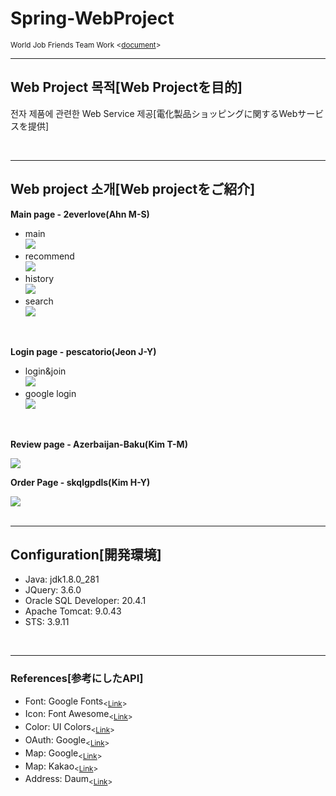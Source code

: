 # Spring-WebProject
<sub>World Job Friends Team Work <<a href="https://drive.google.com/file/d/1HF8VxupFD-ICQhthzbbTji9Bx5bPrbsJ/view?usp=sharing" target='_blank'>document</a>><sub>
<hr>
  <h2>Web Project 목적[Web Projectを目的]</h2>
  <p>전자 제품에 관련한 Web Service 제공[電化製品ショッピングに関するWebサービスを提供]</p>
  <br>
<hr>
  <h2>Web project 소개[Web projectをご紹介]</h2>
  <p><b>Main page - 2everlove(Ahn M-S)</b></p>
  <ul>
  <li>main<br><img src ="http://mika.ipdisk.co.kr:8000/list/HDD1/data/Host/List/practiceApps/mikaWorld/Elect%20project%20pic/main.gif">
  </li>
  <li>recommend<br><img src ="http://mika.ipdisk.co.kr:8000/list/HDD1/data/Host/List/practiceApps/mikaWorld/Elect%20project%20pic/recommend.gif">
  </li>
  <li>history<br><img src ="http://mika.ipdisk.co.kr:8000/list/HDD1/data/Host/List/practiceApps/mikaWorld/Elect%20project%20pic/history.gif">
  </li>
  <li>search<br><img src ="http://mika.ipdisk.co.kr:8000/list/HDD1/data/Host/List/practiceApps/mikaWorld/Elect%20project%20pic/search.gif">
  </li>
  </ul>
  <br>
  
  <p><b>Login page - pescatorio(Jeon J-Y)</b></p>
  <ul>
  <li>login&join<br><img src ="http://mika.ipdisk.co.kr:8000/list/HDD1/data/Host/List/practiceApps/mikaWorld/Elect%20project%20pic/login.gif">
  </li>
  <li>google login<br><img src ="http://mika.ipdisk.co.kr:8000/list/HDD1/data/Host/List/practiceApps/mikaWorld/Elect%20project%20pic/oauth.gif">
  </li>
  </ul>
  <br>
  
  <p><b>Review page - Azerbaijan-Baku(Kim T-M)</b></p>
  <img src ="http://mika.ipdisk.co.kr:8000/list/HDD1/data/Host/List/practiceApps/mikaWorld/Elect%20project%20pic/review.gif">
  <br>
  
  <p><b>Order Page - skqlgpdls(Kim H-Y)</b></p>
  <img src ="http://mika.ipdisk.co.kr:8000/list/HDD1/data/Host/List/practiceApps/mikaWorld/Elect%20project%20pic/order.gif">
  <br>
  
  
  <br>
<hr>
  <h2>Configuration[開発環境]</h2>
  <ul>
    <li>Java: jdk1.8.0_281</li>
    <li>JQuery: 3.6.0</li>
    <li>Oracle SQL Developer: 20.4.1</li>
    <li>Apache Tomcat: 9.0.43</li>
    <li>STS: 3.9.11</li>
  </ul>
  
  <br>
<hr>
  <h3>References[参考にしたAPI]</h3>
  <ul>
    <li>Font: Google Fonts<sub><<a href="https://fonts.google.com/">Link</a>><sub></li>
    <li>Icon: Font Awesome<sub><<a href="https://fontawesome.com/icons">Link</a>><sub></li>
    <li>Color: UI Colors<sub><<a href="https://flatuicolors.com/">Link</a>><sub></li>
    <li>OAuth: Google<sub><<a href="https://developers.google.com/identity/protocols/oauth2#libraries">Link</a>><sub></li>
    <li>Map: Google<sub><<a href="https://developers.google.com/maps/documentation">Link</a>><sub></li>
    <li>Map: Kakao<sub><<a href="https://apis.map.kakao.com/web/guide/">Link</a>><sub></li>
    <li>Address: Daum<sub><<a href="https://postcode.map.daum.net/guide">Link</a>><sub></li>
  </ul>
